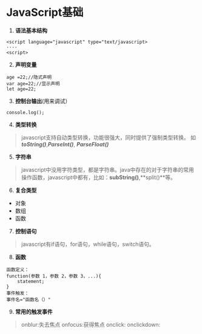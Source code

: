 # JavaScript基础
1. **语法基本结构**
```
<script language="javascript" type="text/javascript>
····
<script>
```
2. **声明变量**
```
age =22;//隐式声明
var age=22;//显示声明
let age=22;
```
3. **控制台输出**(用来调试）
```
console.log();
```
4. **类型转换**
> javascript支持自动类型转换，功能很强大，同时提供了强制类型转换。
> 如 ***toString()***,***ParseInt()***, ***ParseFloat()***
5. **字符串**
> javascript中没用字符类型，都是字符串。java中存在的对于字符串的常用操作函数，javascript中都有，比如：**subString()**,**split()**等。
6. **复合类型**
 - 对象
 - 数组
 - 函数

7. **控制语句**
> javascript有if语句，for语句，while语句，switch语句。

8. **函数**
```
函数定义：
function(参数 1，参数 2，参数 3，...){
	statement;
}
事件触发：
事件名="函数名（）"
```
9. **常用的触发事件**
> onblur:失去焦点
> onfocus:获得焦点
> onclick:
> onclickdown:



